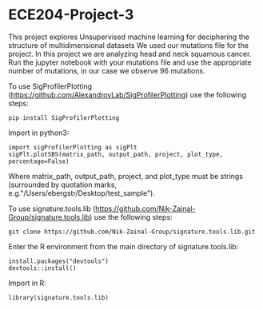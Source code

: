 # ECE204-Project-3
This project explores Unsupervised machine learning for deciphering the structure of multidimensional datasets
We used our mutations file for the project.
In this project we are analyzing head and neck squamous cancer. 
Run the jupyter notebook with your mutations file and use the appropriate number of mutations, in our case we observe 96 mutations.
<br/>

To use SigProfilerPlotting (https://github.com/AlexandrovLab/SigProfilerPlotting) use the following steps:  
```
pip install SigProfilerPlotting
```
Import in python3:  
```
import sigProfilerPlotting as sigPlt  
sigPlt.plotSBS(matrix_path, output_path, project, plot_type, percentage=False)  
```
Where matrix_path, output_path, project, and plot_type must be strings (surrounded by quotation marks, e.g."/Users/ebergstr/Desktop/test_sample").
<br/>

To use signature.tools.lib (https://github.com/Nik-Zainal-Group/signature.tools.lib) use the following steps:  
```
git clone https://github.com/Nik-Zainal-Group/signature.tools.lib.git  
```
Enter the R environment from the main directory of signature.tools.lib:  
```
install.packages("devtools")  
devtools::install()
```
Import in R:
```
library(signature.tools.lib)
```
